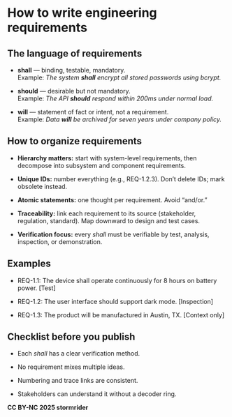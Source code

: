 # How to write engineering requirements

## The language of requirements

* **shall** — binding, testable, mandatory.  
Example: *The system **shall** encrypt all stored passwords using bcrypt.*

* **should** — desirable but not mandatory.  
Example: *The API **should** respond within 200ms under normal load.*

* **will** — statement of fact or intent, not a requirement.  
Example: *Data **will** be archived for seven years under company policy.*

## How to organize requirements


* **Hierarchy matters:** start with system-level requirements, then decompose into subsystem and component requirements.

* **Unique IDs:** number everything (e.g., REQ-1.2.3). Don’t delete IDs; mark obsolete instead.

* **Atomic statements:** one thought per requirement. Avoid “and/or.”

* **Traceability:** link each requirement to its source (stakeholder, regulation, standard). Map downward to design and test cases.

* **Verification focus:** every *shall* must be verifiable by test, analysis, inspection, or demonstration.

## Examples

* REQ-1.1: The device shall operate continuously for 8 hours on battery power. [Test]

* REQ-1.2: The user interface should support dark mode. [Inspection]

* REQ-1.3: The product will be manufactured in Austin, TX. [Context only]

## Checklist before you publish

* Each *shall* has a clear verification method.

* No requirement mixes multiple ideas.

* Numbering and trace links are consistent.

* Stakeholders can understand it without a decoder ring.

**CC BY-NC 2025 stormrider**
